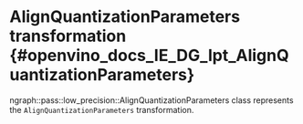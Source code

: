 # AlignQuantizationParameters transformation {#openvino_docs_IE_DG_lpt_AlignQuantizationParameters}

ngraph::pass::low_precision::AlignQuantizationParameters class represents the `AlignQuantizationParameters` transformation.
